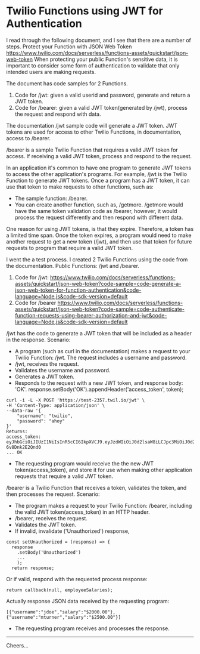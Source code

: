 # Twilio Functions using JWT for Authentication

I read through the following document, and I see that there are a number of steps.
Protect your Function with JSON Web Token
https://www.twilio.com/docs/serverless/functions-assets/quickstart/json-web-token
When protecting your public Function's sensitive data, it is important to consider some form of authentication to validate that only intended users are making requests.

The document has code samples for 2 Functions.
1. Code for /jwt: given a valid userid and password, generate and return a JWT token.
2. Code for /bearer: given a valid JWT token(generated by /jwt), process the request and respond with data.

The documentation /jwt sample code will generate a JWT token. JWT tokens are used for access to other Twilio Functions, in documentation, access to /bearer.

/bearer is a sample Twilio Function that requires a valid JWT token for access. If receiving a valid JWT token, process and respond to the request.

In an application it's common to have one program to generate JWT tokens to access the other application's programs. For example, /jwt is the Twilio Function to generate JWT tokens. Once a program has a JWT token, it can use that token to make requests to other functions, such as:
+ The sample function: /bearer.
+ You can create another function, such as, /getmore. /getmore would have the same token validation code as /bearer, however, it would process the request differently and then respond with different data.

One reason for using JWT tokens, is that they expire. Therefore, a token has a limited time span. Once the token expires, a program would need to make another request to get a new token (/jwt), and then use that token for future requests to program that require a valid JWT token.

I went the a test process.
I created 2 Twilio Functions using the code from the documentation.
Public Functions: /jwt and /bearer.

1. Code for /jwt:
https://www.twilio.com/docs/serverless/functions-assets/quickstart/json-web-token?code-sample=code-generate-a-json-web-token-for-function-authentication&code-language=Node.js&code-sdk-version=default
2. Code for /bearer
https://www.twilio.com/docs/serverless/functions-assets/quickstart/json-web-token?code-sample=code-authenticate-function-requests-using-bearer-authorization-and-jwt&code-language=Node.js&code-sdk-version=default

/jwt has the code to generate a JWT token that will be included as a header in the response.
Scenario:
+ A program (such as curl in the documentation) makes a request to your Twilio Function: /jwt. The request includes a username and password.
+ /jwt, receives the request.
+ Validates the username and password.
+ Generates a JWT token.
+ Responds to the request with a new JWT token, and response body: 'OK'.
response.setBody('OK').appendHeader('access_token', token);
````
curl -i -L -X POST 'https://test-2357.twil.io/jwt' \
-H 'Content-Type: application/json' \
--data-raw '{
    "username": "twilio",
    "password": "ahoy"
}'
Returns:
access_token: eyJhbGciOiJIUzI1NiIsInR5cCI6IkpXVCJ9.eyJzdWIiOiJ0d2lsaW8iLCJpc3MiOiJ0d2lsLmlvIiwib3JnIjoidHdpbGlvIiwicGVybXMiOlsicmVhZCJdLCJpYXQiOjE2NjI2NTc4NDQsImV4cCI6MTY2Mjc0NDI0NH0.3Ljfgp5eP7ekexG7jcAr0gwr4YFPq-6v8Dnk2E2Qnd0
... OK
````

+ The requesting program would receive the the new JWT token(access_token), and 
store it for use when making other application requests that require a valid JWT token.

/bearer is a Twilio Function that receives a token, validates the token, and then processes the request.
Scenario:
+ The program makes a request to your Twilio Function: /bearer, including the valid JWT token(access_token) in an HTTP header.
+ /bearer, receives the request.
+ Validates the JWT token.
+ If invalid, invalidate ('Unauthorized') response,
````
const setUnauthorized = (response) => {
  response
    .setBody('Unauthorized')
    ...
    );
  return response;
````
Or if valid, respond with the requested process response:
````
return callback(null, employeeSalaries);
````
Actually response JSON data received by the requesting program:
````
[{"username":"jdoe","salary":"$2000.00"},{"username":"mturner","salary":"$2500.00"}]
````
+ The requesting program receives and processes the response.

--------------------------------------------------------------------------------

Cheers...
